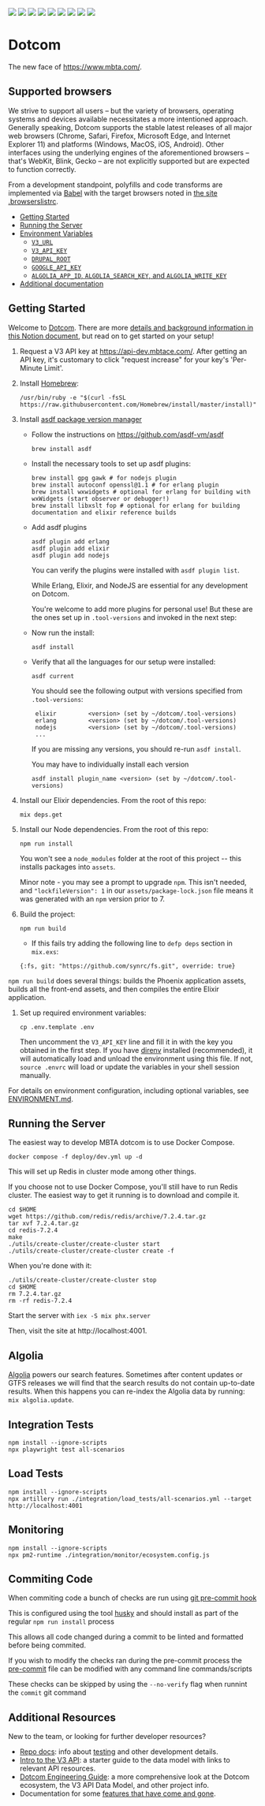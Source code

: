 ![](https://github.com/mbta/dotcom/actions/workflows/tests.yml/badge.svg?branch=master)
![](https://github.com/mbta/dotcom/actions/workflows/deploy-prod.yml/badge.svg)
![](https://github.com/mbta/dotcom/actions/workflows/deploy-dev.yml/badge.svg)
![](https://github.com/mbta/dotcom/actions/workflows/deploy-dev-blue.yml/badge.svg)
![](https://github.com/mbta/dotcom/actions/workflows/deploy-dev-green.yml/badge.svg)
![](https://github.com/mbta/dotcom/actions/workflows/docker.yml/badge.svg)
![](https://github.com/mbta/dotcom/actions/workflows/crawler.yml/badge.svg)
![](https://github.com/mbta/dotcom/actions/workflows/report-coverage.yml/badge.svg)
![](https://github.com/mbta/dotcom/actions/workflows/shellcheck.yml/badge.svg)

# Dotcom

The new face of https://www.mbta.com/. 

## Supported browsers 

We strive to support all users – but the variety of browsers, operating systems and devices available necessitates a more intentioned approach. Generally speaking, Dotcom supports the stable latest releases of all major web browsers (Chrome, Safari, Firefox, Microsoft Edge, and Internet Explorer 11) and platforms (Windows, MacOS, iOS, Android). 
Other interfaces using the underlying engines of the aforementioned browsers – that's WebKit, Blink, Gecko – are not explicitly supported but are expected to function correctly.

From a development standpoint, polyfills and code transforms are implemented via [Babel](https://babeljs.io/docs/en/next/babel-preset-env.html#browserslist-integration) with the target browsers noted in [the site .browserslistrc](assets/.browserslistrc).


- [Getting Started](#getting-started)
- [Running the Server](#running-the-server)
- [Environment Variables](docs/ENVIRONMENT.md)
    - [`V3_URL`](docs/ENVIRONMENT.md#v3_url)
    - [`V3_API_KEY`](docs/ENVIRONMENT.md#v3_api_key)
    - [`DRUPAL_ROOT`](docs/ENVIRONMENT.md#drupal_root)
    - [`GOOGLE_API_KEY`](docs/ENVIRONMENT.md#google_api_key)
    - [`ALGOLIA_APP_ID`, `ALGOLIA_SEARCH_KEY`, and `ALGOLIA_WRITE_KEY`](docs/ENVIRONMENT.md#algolia_app_id-algolia_search_key-and-algolia_write_key)
- [Additional documentation](#additional-resources)

## Getting Started

Welcome to [Dotcom](https://www.notion.so/mbta-downtown-crossing/Dotcom-6aa7b0f0258446a197d35b1f05d90e96). There are more [details and background information in this Notion document](https://www.notion.so/mbta-downtown-crossing/Engineering-db62977f905347bab6fe94a2249a8a05), but read on to get started on your setup!

1. Request a V3 API key at https://api-dev.mbtace.com/. After getting an API key, it's customary to click "request increase" for your key's 'Per-Minute Limit'.

1. Install [Homebrew](https://docs.brew.sh/Installation.html):
    ```
    /usr/bin/ruby -e "$(curl -fsSL https://raw.githubusercontent.com/Homebrew/install/master/install)"
    ```

1. Install [asdf package version manager](https://github.com/asdf-vm/asdf)
   * Follow the instructions on https://github.com/asdf-vm/asdf
     
     ```shell
     brew install asdf
     ```
   * Install the necessary tools to set up asdf plugins:

     ```shell
     brew install gpg gawk # for nodejs plugin
     brew install autoconf openssl@1.1 # for erlang plugin
     brew install wxwidgets # optional for erlang for building with wxWidgets (start observer or debugger!)
     brew install libxslt fop # optional for erlang for building documentation and elixir reference builds
     ```

   * Add asdf plugins

     ```
     asdf plugin add erlang
     asdf plugin add elixir
     asdf plugin add nodejs
     ```
     You can verify the plugins were installed with `asdf plugin list`.

     While Erlang, Elixir, and NodeJS are essential for any development on Dotcom.

     You're welcome to add more plugins for personal use! But these are the ones set up in `.tool-versions` and invoked in the next step:

   * Now run the install:

     ```
     asdf install
     ```

   * Verify that all the languages for our setup were installed:

     ```
     asdf current
     ```

     You should see the following output with versions specified from `.tool-versions`:

     ```
      elixir         <version> (set by ~/dotcom/.tool-versions)
      erlang         <version> (set by ~/dotcom/.tool-versions)
      nodejs         <version> (set by ~/dotcom/.tool-versions)
      ...
     ```

     If you are missing any versions, you should re-run `asdf install`.

     You may have to individually install each version
     ```
     asdf install plugin_name <version> (set by ~/dotcom/.tool-versions)
     ```

1. Install our Elixir dependencies. From the root of this repo:
    ```
    mix deps.get
    ```


1. Install our Node dependencies. From the root of this repo:
    ```
    npm run install
    ```
    You won't see a `node_modules` folder at the root of this project -- this installs packages into `assets`.

    Minor note - you may see a prompt to upgrade `npm`. This isn't needed, and `"lockfileVersion": 1` in our `assets/package-lock.json` file means it was generated with an `npm` version prior to 7.

1.  Build the project:
    ```
    npm run build
    ```
    * If this fails try adding the following line to `defp deps` section in `mix.exs`:
    ```
    {:fs, git: "https://github.com/synrc/fs.git", override: true}
    ```

  `npm run build` does several things: builds the Phoenix application assets, builds all the front-end assets, and then compiles the entire Elixir application.

1. Set up required environment variables:
    ```
    cp .env.template .env
    ```
   Then uncomment the `V3_API_KEY` line and fill it in with the key you obtained
   in the first step. If you have [direnv] installed (recommended), it will automatically load
   and unload the environment using this file. If not, `source .envrc` will load
   or update the variables in your shell session manually.

[direnv]: https://github.com/direnv/direnv

For details on environment configuration, including optional variables, see
[ENVIRONMENT.md](docs/ENVIRONMENT.md).

## Running the Server

The easiest way to develop MBTA dotcom is to use Docker Compose.

```
docker compose -f deploy/dev.yml up -d
```

This will set up Redis in cluster mode among other things.

If you choose not to use Docker Compose, you'll still have to run Redis cluster.
The easiest way to get it running is to download and compile it.

```
cd $HOME
wget https://github.com/redis/redis/archive/7.2.4.tar.gz
tar xvf 7.2.4.tar.gz
cd redis-7.2.4
make
./utils/create-cluster/create-cluster start
./utils/create-cluster/create-cluster create -f
```

When you're done with it:

```
./utils/create-cluster/create-cluster stop
cd $HOME
rm 7.2.4.tar.gz
rm -rf redis-7.2.4
```

Start the server with `iex -S mix phx.server`

Then, visit the site at http://localhost:4001.

## Algolia

[Algolia](https://www.algolia.com) powers our search features. Sometimes after content updates or GTFS releases we will find that the search results do not contain up-to-date results. When this happens you can re-index the Algolia data by running: `mix algolia.update`.

## Integration Tests

```
npm install --ignore-scripts
npx playwright test all-scenarios
```

## Load Tests

```
npm install --ignore-scripts
npx artillery run ./integration/load_tests/all-scenarios.yml --target http://localhost:4001
```

## Monitoring

```
npm install --ignore-scripts
npx pm2-runtime ./integration/monitor/ecosystem.config.js
```

## Commiting Code

When commiting code a bunch of checks are run using [git pre-commit hook](https://git-scm.com/book/en/v2/Customizing-Git-Git-Hooks)

This is configured using the tool [husky](https://typicode.github.io/husky/#/) and should install as part of the regular `npm run install` process

This allows all code changed during a commit to be linted and formatted before being commited.

If you wish to modify the checks ran during the pre-commit process the [pre-commit](.husky/pre-commit) file can be modified with any command line commands/scripts

These checks can be skipped by using the `--no-verify` flag when runnint the `commit` git command

## Additional Resources

New to the team, or looking for further developer resources?
- [Repo docs](docs): info about [testing](docs/TESTING.md) and other development details.
- [Intro to the V3 API](https://github.com/mbta/wiki/blob/master/api/intro.md): a starter guide to the data model with links to relevant API resources.
- [Dotcom Engineering Guide](https://docs.google.com/document/d/1Vg-8-APtBk7JYuj0TgWvcrWjU5mEA9vCk58aaJgq02Q/edit): a more comprehensive look at the Dotcom ecosystem, the V3 API Data Model, and other project info.
- Documentation for some [features that have come and gone](docs/SeasonalFeatures.md).
